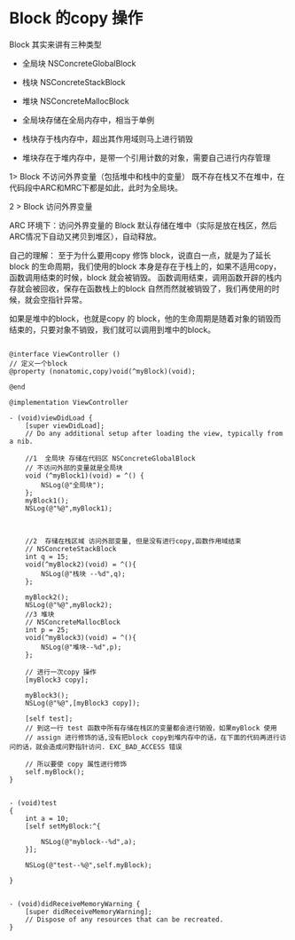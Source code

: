 # Block 的copy 操作 


Block 其实来讲有三种类型 

* 全局块 NSConcreteGlobalBlock
* 栈块 NSConcreteStackBlock
* 堆块 NSConcreteMallocBlock


* 全局块存储在全局内存中，相当于单例
* 栈块存于栈内存中，超出其作用域则马上进行销毁
* 堆块存在于堆内存中，是带一个引用计数的对象，需要自己进行内存管理

1> Block 不访问外界变量（包括堆中和栈中的变量）
既不存在栈又不在堆中，在代码段中ARC和MRC下都是如此，此时为全局块。

2 > Block 访问外界变量

ARC 环境下：访问外界变量的 Block 默认存储在堆中（实际是放在栈区，然后ARC情况下自动又拷贝到堆区），自动释放。  



自己的理解：
至于为什么要用copy 修饰 block，说直白一点，就是为了延长block 的生命周期，我们使用的block 本身是存在于栈上的，如果不适用copy，函数调用结束的时候，block 就会被销毁。
函数调用结束，调用函数开辟的栈内存就会被回收，保存在函数栈上的block 自然而然就被销毁了，我们再使用的时候，就会空指针异常。

如果是堆中的block，也就是copy 的 block，他的生命周期是随着对象的销毁而结束的，只要对象不销毁，我们就可以调用到堆中的block。  


```#import "ViewController.h"

@interface ViewController ()
// 定义一个block
@property (nonatomic,copy)void(^myBlock)(void);

@end

@implementation ViewController

- (void)viewDidLoad {
	[super viewDidLoad];
	// Do any additional setup after loading the view, typically from a nib.
	
	//1  全局块 存储在代码区 NSConcreteGlobalBlock
	// 不访问外部的变量就是全局块
	void (^myBlock1)(void) = ^() {
		NSLog(@"全局块");
	};
	myBlock1();
	NSLog(@"%@",myBlock1);

	
	
	//2  存储在栈区域 访问外部变量, 但是没有进行copy,函数作用域结束
	// NSConcreteStackBlock
	int q = 15;
	void(^myBlock2)(void) = ^(){
		NSLog(@"栈块 --%d",q);
	};
	
	myBlock2();
	NSLog(@"%@",myBlock2);
	//3 堆块
	// NSConcreteMallocBlock
	int p = 25;
	void(^myBlock3)(void) = ^(){
		NSLog(@"堆块--%d",p);
	};
	
	// 进行一次copy 操作
	[myBlock3 copy];
	
	myBlock3();
	NSLog(@"%@",[myBlock3 copy]);
	
	[self test];
	// 到这一行 test 函数中所有存储在栈区的变量都会进行销毁，如果myBlock 使用
	// assign 进行修饰的话,没有把block copy到堆内存中的话，在下面的代码再进行访问的话，就会造成问野指针访问. EXC_BAD_ACCESS 错误
	
	// 所以要使 copy 属性进行修饰
	self.myBlock();
}


- (void)test
{
	int a = 10;
	[self setMyBlock:^{
	
		NSLog(@"myblock--%d",a);
	}];
	
	NSLog(@"test--%@",self.myBlock);

}


- (void)didReceiveMemoryWarning {
	[super didReceiveMemoryWarning];
	// Dispose of any resources that can be recreated.
}

```


